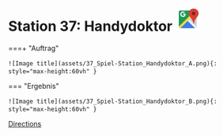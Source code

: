 
# Station 37: Handydoktor <a href="https://www.google.com/maps/dir/?api=1&travelmode=walking&destination=47.7971815,13.0221319"><img src="assets/google-maps.svg" width="48" height="48"></a>


===+ "Auftrag"

    ![Image title](assets/37_Spiel-Station_Handydoktor_A.png){: style="max-height:60vh" }


=== "Ergebnis"

    ![Image title](assets/37_Spiel-Station_Handydoktor_B.png){: style="max-height:60vh" }


[Directions](https://www.google.com/maps/dir/?api=1&travelmode=walking&destination=47.7971815,13.0221319)
